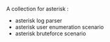 A collection for asterisk :
 - asterisk log parser
 - asterisk user enumeration scenario
 - asterisk bruteforce scenario

